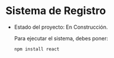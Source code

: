<h1>Sistema de Registro </h1>

- Estado del proyecto: En Construcción.

  Para ejecutar el sistema, debes poner:

  ```npm install react```
